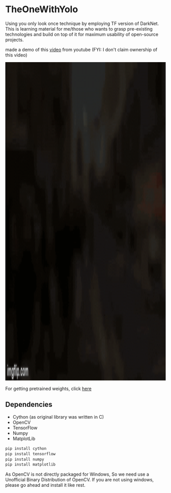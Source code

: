 # TheOneWithYolo
Using you only look once technique by employing TF version of DarkNet. This is learning material for me/those who wants to grasp pre-existing technologies and build on top of it for maximum usability of open-source projects.





made a demo of this [video](https://youtu.be/NyLF8nHIquM) from youtube (FYI: I don't claim ownership of this video)

<p align="center"> <img src="demo.gif" style="width: 1000px; height: 1000px;" /> </p>

For getting pretrained weights, click [here](https://drive.google.com/drive/folders/0B1tW_VtY7onidEwyQ2FtQVplWEU)

## Dependencies

* Cython (as original library was written in C)
* OpenCV
* TensorFlow
* Numpy
* MatplotLib

```bash
pip install cython
pip install tensorflow
pip install numpy
pip install matplotlib
```
As OpenCV is not directly packaged for Windows, So we need use a Unofficial Binary Distribution of OpenCV.
If you are not using windows, please go ahead and install it like rest.
